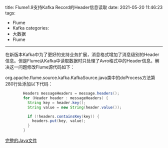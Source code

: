 title: Flume1.9支持Kafka Record的Header信息读取
date: 2021-05-20 11:46:23
tags:
- Flume
- Kafka
categories:
- 大数据
- Flume
---

在新版本Kafka中为了更好的支持业务扩展，消息格式增加了消息级别的Header信息。但是Flume从Kafka中读取数据时只处理了Avro格式中的Header信息。解决这一问题修改Flume源代码如下：

org.apache.flume.source.kafka.KafkaSource.java类中的doProcess方法第280行处添加以下代码：

```Java
        Headers messageHeaders = message.headers();
        for (Header header : messageHeaders) {
          String key = header.key();
          String value = new String(header.value());

          if (!headers.containsKey(key)) {
            headers.put(key, value);
          }
        }
```

[完整的Java文件](/uploads/20210520/KafkaSource.java)